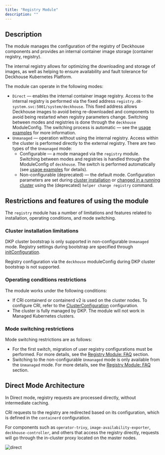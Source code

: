 ```yaml
---
title: "Registry Module"
description: ""
---
```


## Description

The module manages the configuration of the registry of Deckhouse components and provides an internal container image storage (container registry, registry).

The internal registry allows for optimizing the downloading and storage of images, as well as helping to ensure availability and fault tolerance for Deckhouse Kubernetes Platform.

The module can operate in the following modes:

- `Direct` — enables the internal container image registry. Access to the internal registry is performed via the fixed address `registry.d8-system.svc:5001/system/deckhouse`. This fixed address allows Deckhouse images to avoid being re-downloaded and components to avoid being restarted when registry parameters change. Switching between modes and registries is done through the `deckhouse` ModuleConfig. The switching process is automatic — see the [usage examples](examples.html) for more information.
- `Unmanaged` — operation without using the internal registry. Access within the cluster is performed directly to the external registry.
  There are two types of the `Unmanaged` mode:
  - Configurable — a mode managed via the `registry` module. Switching between modes and registries is handled through the ModuleConfig of `deckhouse`. The switch is performed automatically (see [usage examples](examples.html) for details).
  - Non-configurable (deprecated) — the default mode. Configuration parameters are set during [cluster installation](../../installing/configuration.html#initconfiguration-deckhouse-imagesrepo) or [changed in a running cluster](../../deckhouse-faq.html#how-do-i-switch-a-running-deckhouse-cluster-to-use-a-third-party-registry) using the (deprecated) `helper change registry` command.

## Restrictions and features of using the module

The `registry` module has a number of limitations and features related to installation, operating conditions, and mode switching.

### Cluster installation limitations

DKP cluster bootstrap is only supported in non-configurable `Unmanaged` mode. Registry settings during bootstrap are specified through [initConfiguration](../../installing/configuration.html#initconfiguration-deckhouse-imagesrepo).

Registry configuration via the `deckhouse` moduleConfig during DKP cluster bootstrap is not supported.

### Operating conditions restrictions

The module works under the following conditions:

- If CRI containerd or containerd v2 is used on the cluster nodes. To configure CRI, refer to the [ClusterConfiguration](../../installing/configuration.html##clusterconfiguration-defaultcri) configuration.
- The cluster is fully managed by DKP. The module will not work in Managed Kubernetes clusters.

### Mode switching restrictions

Mode switching restrictions are as follows:

- For the first switch, migration of user registry configurations must be performed. For more details, see the [Registry Module: FAQ](./faq.html) section.
- Switching to the non-configurable `Unmanaged` mode is only available from the `Unmanaged` mode. For more details, see the [Registry Module: FAQ](./faq.html) section.

## Direct Mode Architecture

In Direct mode, registry requests are processed directly, without intermediate caching.

CRI requests to the registry are redirected based on its configuration, which is defined in the `containerd` configuration.

For components such as `operator-trivy`, `image-availability-exporter`, `deckhouse-controller`, and others that access the registry directly, requests will go through the in-cluster proxy located on the master nodes.

<!--- Source: mermaid code from docs/internal/DIRECT.md --->
![direct](../../images/registry-module/direct-en.png)

<!-- ### Proxy Mode
This mode allows the registry to act as an intermediate proxy server between the client and the remote registry, optimizing access to frequently used images and reducing network load.
The caching proxy registry runs as static pods on control plane nodes. To ensure high availability, a load balancer is deployed on each cluster node.
Registry access from the CRI is performed through the load balancer, with the corresponding configuration set in containerd.
For components that access the registry directly, such as `operator-trivy`, `image-availability-exporter`, `deckhouse-controller`, and others, requests will also go through the caching proxy registry.
-->

<!-- ### Local Mode
This mode enables the creation of a local registry copy inside the cluster. Images from the remote registry are fully replicated to local storage.
Operation is similar to the caching proxy. The local registry also runs as static pods on control plane nodes. A per-node load balancer is used to ensure availability.
CRI access to the local registry is set up via the load balancer and configured in containerd.
Components that access the registry directly, such as `operator-trivy`, `image-availability-exporter`, `deckhouse-controller`, and others, will go to the local registry.
Populating the local registry is handled using the d8 tool.
-->
